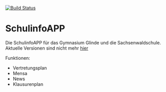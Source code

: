 [![Build Status](https://travis-ci.org/GGDevelopers/SchulinfoAPP.svg?branch=master)](https://travis-ci.org/Gebatzens/GG-Vertretung)
# SchulinfoAPP
Die SchulinfoAPP für das Gymnasium Glinde und die Sachsenwaldschule. Aktuelle Versionen sind nicht mehr [hier](https://github.com/GGDevelopers/SchulinfoAPP/releases)

Funktionen:
* Vertretungsplan
* Mensa
* News
* Klausurenplan
